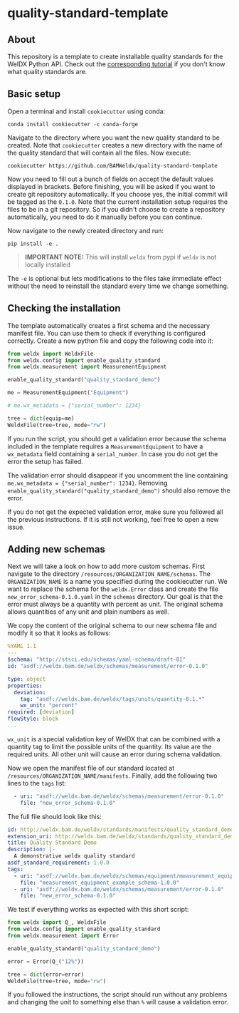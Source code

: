 # quality-standard-template

## About

This repository is a template to create installable quality standards for the WelDX Python API.
Check out the [corresponding tutorial](https://weldx.readthedocs.io/en/latest/tutorials/quality_standards.html) if you 
don't know what quality standards are.

## Basic setup

Open a terminal and install `cookiecutter` using conda:

~~~ shell
conda install cookiecutter -c conda-forge
~~~

Navigate to the directory where you want the new quality standard to be created.
Note that `cookiecutter` creates a new directory with the name of the quality standard that will contain all the files.
Now execute:

~~~
cookiecutter https://github.com/BAMWeldx/quality-standard-template
~~~

Now you need to fill out a bunch of fields on accept the default values displayed in brackets.
Before finishing, you will be asked if you want to create git repository automatically.
If you choose yes, the initial commit will be tagged as the `0.1.0`.
Note that the current installation setup requires the files to be in a git repository.
So if you didn't choose to create a repository automatically, you need to do it manually before you can continue.

Now navigate to the newly created directory and run:


~~~ shell
pip install -e .
~~~

> **IMPORTANT NOTE:** This will install `weldx` from pypi if `weldx` is not locally installed

The `-e` is optional but lets modifications to the files take immediate effect without the need to reinstall the 
standard every time we change something.

## Checking the installation

The template automatically creates a first schema and the necessary manifest file.
You can use them to check if everything is configured correctly.
Create a new python file and copy the following code into it:

~~~ python
from weldx import WeldxFile
from weldx.config import enable_quality_standard
from weldx.measurement import MeasurementEquipment

enable_quality_standard("quality_standard_demo")

me = MeasurementEquipment("Equipment")

# me.wx_metadata = {"serial_number": 1234}

tree = dict(equip=me)
WeldxFile(tree=tree, mode="rw")
~~~

If you run the script, you should get a validation error because the schema included in the template requires a `MeasurementEquipment` to have a `wx_metadata` field containing a `serial_number`.
In case you do not get the error the setup has failed.

The validation error should disappear if you uncomment the line containing `me.wx_metadata = {"serial_number": 1234}`.
Removing `enable_quality_standard("quality_standard_demo")` should also remove the error.

If you do not get the expected validation error, make sure you followed all the previous instructions.
If it is still not working, feel free to open a new issue.

## Adding new schemas

Next we will take a look on how to add more custom schemas.
First navigate to the directory `/resources/ORGANIZATION_NAME/schemas`.
The `ORGANIZATION_NAME` is a name you specified during the cookiecutter run.
We want to replace the schema for the `weldx.Error` class and create the file `new_error_schema-0.1.0.yaml` in the 
`schemas` directory.
Our goal is that the error must always be a quantity with percent as unit.
The original schema allows quantities of any unit and plain numbers as well.

We copy the content of the original schema to our new schema file and modify it so that it looks as follows:

~~~ yaml
%YAML 1.1
---
$schema: "http://stsci.edu/schemas/yaml-schema/draft-01"
id: "asdf://weldx.bam.de/weldx/schemas/measurement/error-0.1.0"

type: object
properties:
  deviation:
    tag: "asdf://weldx.bam.de/weldx/tags/units/quantity-0.1.*"
    wx_unit: "percent"
required: [deviation]
flowStyle: block
...
~~~

`wx_unit` is a special validation key of WelDX that can be combined with a quantity tag to limit the possible units of the quantity.
Its value are the required units.
All other unit will cause an error during schema validation.

Now we open the manifest file of our standard located at `/resources/ORGANIZATION_NAME/manifests`.
Finally, add the following two lines to the `tags` list:

~~~ yaml
  - uri: "asdf://weldx.bam.de/weldx/schemas/measurement/error-0.1.0"
    file: "new_error_schema-0.1.0"
~~~

The full file should look like this:

~~~ yaml
id: http://weldx.bam.de/weldx/standards/manifests/quality_standard_demo-1.0.0
extension_uri: http://weldx.bam.de/weldx/standards/quality_standard_demo-1.0.0
title: Quality Standard Demo
description: |-
  A demonstrative weldx quality standard
asdf_standard_requirement: 1.0.0
tags:
  - uri: "asdf://weldx.bam.de/weldx/schemas/equipment/measurement_equipment-0.1.0"
    file: "measurement_equipment_example_schema-1.0.0"
  - uri: "asdf://weldx.bam.de/weldx/schemas/measurement/error-0.1.0"
    file: "new_error_schema-0.1.0"
~~~

We test if everything works as expected with this short script:

~~~ python
from weldx import Q_, WeldxFile
from weldx.config import enable_quality_standard
from weldx.measurement import Error

enable_quality_standard("quality_standard_demo")

error = Error(Q_("12%"))

tree = dict(error=error)
WeldxFile(tree=tree, mode="rw")
~~~

If you followed the instructions, the script should run without any problems and changing the unit to something else than `%` will cause a validation error.